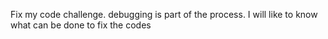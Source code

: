 Fix my code challenge. debugging is part of the process. I will like to know what can be done to fix the codes
